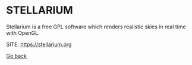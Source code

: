 # STELLARIUM

 Stellarium is a free GPL software which renders realistic skies in real time with OpenGL.
 
 SITE: https://stellarium.org

 [Go back](https://portable-linux-apps.github.io/apps.html)
